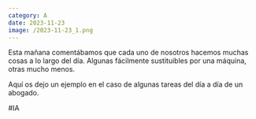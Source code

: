 ```yaml
--- 
category: A 
date: 2023-11-23 
image: /2023-11-23_1.png 
--- 
```


Esta mañana comentábamos que cada uno de nosotros hacemos muchas cosas a lo largo del día. Algunas fácilmente sustituibles por una máquina, otras mucho menos. 

Aquí os dejo un ejemplo en el caso de algunas tareas del día a día de un abogado. 

#IA